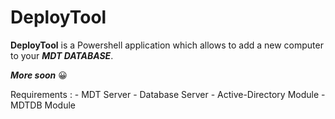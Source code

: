 # DeployTool

**DeployTool** is a Powershell application which allows to add a new computer to your ***MDT DATABASE***. 

***More soon*** 😀

Requirements :
    - MDT Server 
    - Database Server
    - Active-Directory Module 
    - MDTDB Module 

